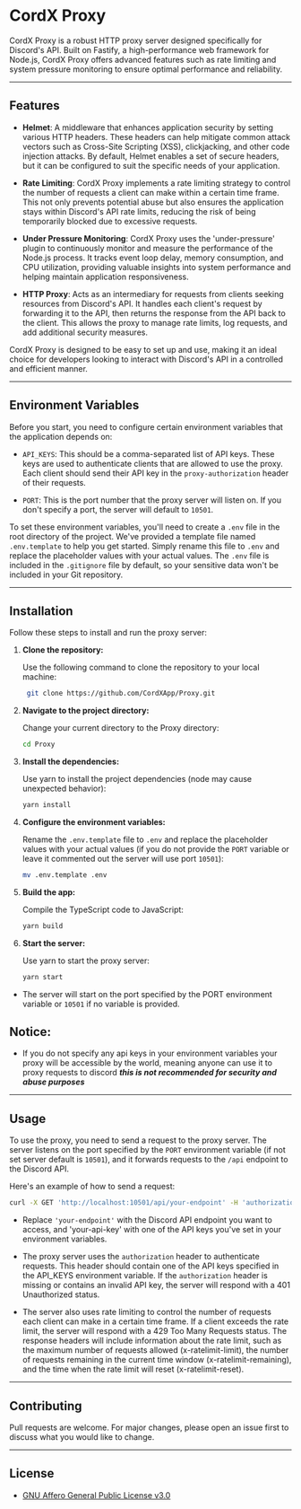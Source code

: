 # CordX Proxy
CordX Proxy is a robust HTTP proxy server designed specifically for Discord's API. Built on Fastify, a high-performance web framework for Node.js, CordX Proxy offers advanced features such as rate limiting and system pressure monitoring to ensure optimal performance and reliability. 

---

## Features
- **Helmet**: A middleware that enhances application security by setting various HTTP headers. These headers can help mitigate common attack vectors such as Cross-Site Scripting (XSS), clickjacking, and other code injection attacks. By default, Helmet enables a set of secure headers, but it can be configured to suit the specific needs of your application.

- **Rate Limiting**: CordX Proxy implements a rate limiting strategy to control the number of requests a client can make within a certain time frame. This not only prevents potential abuse but also ensures the application stays within Discord's API rate limits, reducing the risk of being temporarily blocked due to excessive requests.

- **Under Pressure Monitoring**: CordX Proxy uses the 'under-pressure' plugin to continuously monitor and measure the performance of the Node.js process. It tracks event loop delay, memory consumption, and CPU utilization, providing valuable insights into system performance and helping maintain application responsiveness.

- **HTTP Proxy**: Acts as an intermediary for requests from clients seeking resources from Discord's API. It handles each client's request by forwarding it to the API, then returns the response from the API back to the client. This allows the proxy to manage rate limits, log requests, and add additional security measures.

CordX Proxy is designed to be easy to set up and use, making it an ideal choice for developers looking to interact with Discord's API in a controlled and efficient manner.

---

## Environment Variables
Before you start, you need to configure certain environment variables that the application depends on:

- `API_KEYS`: This should be a comma-separated list of API keys. These keys are used to authenticate clients that are allowed to use the proxy. Each client should send their API key in the `proxy-authorization` header of their requests.

- `PORT`: This is the port number that the proxy server will listen on. If you don't specify a port, the server will default to `10501`.

To set these environment variables, you'll need to create a `.env` file in the root directory of the project. We've provided a template file named `.env.template` to help you get started. Simply rename this file to `.env` and replace the placeholder values with your actual values. The `.env` file is included in the `.gitignore` file by default, so your sensitive data won't be included in your Git repository.

---

## Installation
Follow these steps to install and run the proxy server:

1. **Clone the repository:**

   Use the following command to clone the repository to your local machine:
   
   ```bash
    git clone https://github.com/CordXApp/Proxy.git
   ```

2. **Navigate to the project directory:**

   Change your current directory to the Proxy directory:

   ```bash
   cd Proxy
   ```

3. **Install the dependencies:**

   Use yarn to install the project dependencies (node may cause unexpected behavior):
   
   ```bash
   yarn install
   ``` 

4. **Configure the environment variables:**

   Rename the `.env.template` file to `.env` and replace the placeholder values with your actual values (if you do not provide the `PORT` variable or leave it commented out the server will use port `10501`):
   
   ```bash
   mv .env.template .env
   ```

5. **Build the app:**

   Compile the TypeScript code to JavaScript:

   ```bash
   yarn build
   ```

6. **Start the server:**

   Use yarn to start the proxy server:

   ```bash
   yarn start
   ```

- The server will start on the port specified by the PORT environment variable or `10501` if no variable is provided.

## Notice:
- If you do not specify any api keys in your environment variables your proxy will be accessible by the world, meaning anyone can use it
to proxy requests to discord ***this is not recommended for security and abuse purposes***


---

## Usage
To use the proxy, you need to send a request to the proxy server. The server listens on the port specified by the `PORT` environment variable (if not set server default is `10501`), and it forwards requests to the `/api` endpoint to the Discord API.

Here's an example of how to send a request:
```bash
curl -X GET 'http://localhost:10501/api/your-endpoint' -H 'authorization: your-api-key'
```

- Replace `'your-endpoint'` with the Discord API endpoint you want to access, and 'your-api-key' with one of the API keys you've set in your environment variables.

- The proxy server uses the `authorization` header to authenticate requests. This header should contain one of the API keys specified in the API_KEYS environment variable. If the `authorization` header is missing or contains an invalid API key, the server will respond with a 401 Unauthorized status.

- The server also uses rate limiting to control the number of requests each client can make in a certain time frame. If a client exceeds the rate limit, the server will respond with a 429 Too Many Requests status. The response headers will include information about the rate limit, such as the maximum number of requests allowed (x-ratelimit-limit), the number of requests remaining in the current time window (x-ratelimit-remaining), and the time when the rate limit will reset (x-ratelimit-reset).

---

## Contributing
Pull requests are welcome. For major changes, please open an issue first to discuss what you would like to change.

--- 

## License
- [GNU Affero General Public License v3.0](./LICENSE)